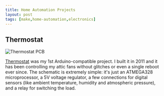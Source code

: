 ```yaml
---
title: Home Automation Projects
layout: post
tags: [make,home-automation,electronics]
---
```


## Thermostat

![Thermostat PCB](https://raw.github.com/sudarkoff/thermostat/master/eagle/board.png)

[Thermostat](https://github.com/sudarkoff/thermostat) was my 1st Arduino-compatible project. I built it in 2011 and it has been controlling my attic fans without glitches or even a single reboot ever since. The schematic is extremely simple: it's just an ATMEGA328 microprocessor, a 5V voltage regulator, a few connections for digital sensors (like ambient temperature, humidity and atmospheric pressure), and a relay for switching the load.
